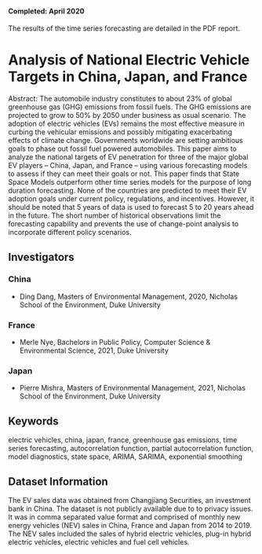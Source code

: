 #### Completed: April 2020

The results of the time series forecasting are detailed in the PDF report.

# Analysis of National Electric Vehicle Targets in China, Japan, and France

Abstract: The automobile industry constitutes to about 23% of global greenhouse gas (GHG) emissions from fossil fuels. The GHG emissions are projected to grow to 50% by 2050 under business as usual scenario. The adoption of electric vehicles (EVs) remains the most effective measure in curbing the vehicular emissions and possibly mitigating exacerbating effects of climate change. Governments worldwide are setting ambitious goals to phase out fossil fuel powered automobiles. This paper aims to analyze the national targets of EV penetration for three of the major global EV players – China, Japan, and France – using various forecasting models to assess if they can meet their goals or not. This paper finds that State Space Models outperform other time series models for the purpose of long duration forecasting. None of the countries are predicted to meet their EV adoption goals under current policy, regulations, and incentives. However, it should be noted that 5 years of data is used to forecast 5 to 20 years ahead in the future. The short number of historical observations limit the forecasting capability and prevents the use of change-point analysis to incorporate different policy scenarios.

## Investigators

### China

* Ding Dang, Masters of Environmental Management, 2020, Nicholas School of the Environment, Duke University

### France

* Merle Nye, Bachelors in Public Policy, Computer Science & Environmental Science, 2021, Duke University

### Japan

* Pierre Mishra, Masters of Environmental Management, 2021, Nicholas School of the Environment, Duke University

## Keywords

electric vehicles, china, japan, france, greenhouse gas emissions, time series forecasting, autocorrelation function, partial autocorrelation function, model diagnostics, state space, ARIMA, SARIMA, exponential smoothing 

## Dataset Information

The EV sales data was obtained from Changjiang Securities, an investment bank in China. The dataset is not publicly available due to to privacy issues. It was in comma separated value format and comprised of monthly new energy vehicles (NEV) sales in China, France and Japan from 2014 to 2019. The NEV sales included the sales of hybrid electric vehicles, plug-in hybrid electric vehicles, electric vehicles and fuel cell vehicles.    






